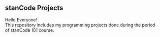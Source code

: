## stanCode Projects

Hello Everyone!\
This repository includes my programming projects done during the period of stanCode 101 course.
